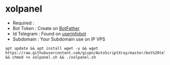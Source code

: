 # xolpanel
- Required :
- Bot Token   : Create on [BotFather](https://t.me/BotFather)
- Id Telegram : Found on [userinfobot](https://t.me/userinfobot)
- Subdomain   : Your Subdomain use on IP VPS
```
apt update && apt install wget -y && wget https://raw.githubusercontent.com/givpn/AutoScriptXray/master/bot%20telegram%20panel/xolpanel.sh && chmod +x xolpanel.sh && ./xolpanel.sh
```
